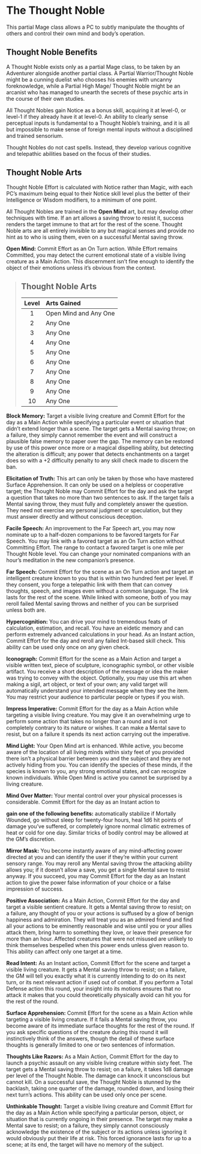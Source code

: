 # The Thought Noble

This partial Mage class allows a PC to subtly manipulate the
thoughts of others and control their own mind and body’s operation.

## Thought Noble Benefits

A Thought Noble exists only as a partial Mage class, to be
taken by an Adventurer alongside another partial class. A Partial
Warrior/Thought Noble might be a cunning duelist who chooses his
enemies with uncanny foreknowledge, while a Partial High Mage/
Thought Noble might be an arcanist who has managed to unearth
the secrets of these psychic arts in the course of their own studies.

All Thought Nobles gain Notice as a bonus skill, acquiring it at
level-0, or level-1 if they already have it at level-0. An ability to
clearly sense perceptual inputs is fundamental to a Thought Noble’s
training, and it is all but impossible to make sense of foreign mental
inputs without a disciplined and trained sensorium.

Thought Nobles do not cast spells. Instead, they develop various
cognitive and telepathic abilities based on the focus of their studies.

## Thought Noble Arts

Thought Noble Effort is calculated with Notice rather than Magic,
with each PC’s maximum being equal to their Notice skill level plus
the better of their Intelligence or Wisdom modifiers, to a minimum
of one point.

All Thought Nobles are trained in the **Open Mind** art, but may
develop other techniques with time. If an art allows a saving throw
to resist it, success renders the target immune to that art for the rest
of the scene. Thought Noble arts are all entirely invisible to any but
magical senses and provide no hint as to who is using them, even
on a successful Mental saving throw.

**Open Mind:** Commit Effort as an On Turn action. While Effort
remains Committed, you may detect the current emotional state of
a visible living creature as a Main Action. This discernment isn’t fine
enough to identify the object of their emotions unless it’s obvious
from the context.

<blockquote class="table">

## Thought Noble Arts

| Level | Arts Gained           |
| :---: | :-------------------- |
|   1   | Open Mind and Any One |
|   2   | Any One               |
|   3   | Any One               |
|   4   | Any One               |
|   5   | Any One               |
|   6   | Any One               |
|   7   | Any One               |
|   8   | Any One               |
|   9   | Any One               |
|  10   | Any One               |

</blockquote>

**Block Memory:** Target a visible living creature and Commit Effort
for the day as a Main Action while specifying a particular event or
situation that didn’t extend longer than a scene. The target gets a
Mental saving throw; on a failure, they simply cannot remember the
event and will construct a plausible false memory to paper over the
gap. The memory can be restored by use of this power once more
or a magical dispelling ability, but detecting the alteration is difficult;
any power that detects enchantments on a target does so with a
+2 difficulty penalty to any skill check made to discern the ban.

**Elicitation of Truth:** This art can only be taken by those who have
mastered Surface Apprehension. It can only be used on a helpless
or cooperative target; the Thought Noble may Commit Effort for
the day and ask the target a question that takes no more than two
sentences to ask. If the target fails a Mental saving throw, they must
fully and completely answer the question. They need not exercise
any personal judgment or speculation, but they must answer directly
and without conscious deception.

**Facile Speech:** An improvement to the Far Speech art, you may
now nominate up to a half-dozen companions to be favored targets
for Far Speech. You may link with a favored target as an On Turn
action without Committing Effort. The range to contact a favored
target is one mile per Thought Noble level. You can change your nominated companions with an hour’s meditation in the new companion’s presence.

**Far Speech:** Commit Effort for the scene as an On Turn action and
target an intelligent creature known to you that is within two hundred
feet per level. If they consent, you forge a telepathic link with them that
can convey thoughts, speech, and images even without a common
language. The link lasts for the rest of the scene. While linked with
someone, both of you may reroll failed Mental saving throws and
neither of you can be surprised unless both are.

**Hypercognition:** You can drive your mind to tremendous feats of
calculation, estimation, and recall. You have an eidetic memory and
can perform extremely advanced calculations in your head. As an Instant action, Commit Effort for the day and reroll any failed Int-based
skill check. This ability can be used only once on any given check.

**Iconograph:** Commit Effort for the scene as a Main Action and target a visible written text, piece of sculpture, iconographic symbol, or
other visible artifact. You receive a short description of the message
or idea the maker was trying to convey with the object. Optionally,
you may use this art when making a sigil, art object, or text of your
own; any valid target will automatically understand your intended
message when they see the item. You may restrict your audience to
particular people or types if you wish.

**Impress Imperative:** Commit Effort for the day as a Main Action
while targeting a visible living creature. You may give it an overwhelming urge to perform some action that takes no longer than a
round and is not completely contrary to its nature or wishes. It can
make a Mental save to resist, but on a failure it spends its next action
carrying out the imperative.

**Mind Light:** Your Open Mind art is enhanced. While active, you
become aware of the location of all living minds within sixty feet
of you provided there isn’t a physical barrier between you and the
subject and they are not actively hiding from you. You can identify
the species of these minds, if the species is known to you, any strong
emotional states, and can recognize known individuals. While Open
Mind is active you cannot be surprised by a living creature.

**Mind Over Matter:** Your mental control over your physical processes is considerable. Commit Effort for the day as an Instant action to

**gain one of the following benefits:** automatically stabilize if Mortally
Wounded, go without sleep for twenty-four hours, heal 1d6 hit points
of damage you’ve suffered, or completely ignore normal climatic
extremes of heat or cold for one day. Similar tricks of bodily control
may be allowed at the GM’s discretion.

**Mirror Mask:** You become instantly aware of any mind-affecting
power directed at you and can identify the user if they’re within your
current sensory range. You may reroll any Mental saving throw the
attacking ability allows you; if it doesn’t allow a save, you get a single
Mental save to resist anyway. If you succeed, you may Commit Effort
for the day as an Instant action to give the power false information
of your choice or a false impression of success.

**Positive Association:** As a Main Action, Commit Effort for the day
and target a visible sentient creature. It gets a Mental saving throw
to resist; on a failure, any thought of you or your actions is suffused
by a glow of benign happiness and admiration. They will treat you
as an admired friend and find all your actions to be eminently reasonable and wise until you or your allies attack them, bring harm
to something they love, or leave their presence for more than an
hour. Affected creatures that were not misused are unlikely to think
themselves bespelled when this power ends unless given reason to.
This ability can affect only one target at a time.

**Read Intent:** As an Instant action, Commit Effort for the scene and target a visible living creature. It gets a Mental saving throw to resist;
on a failure, the GM will tell you exactly what it is currently intending
to do on its next turn, or its next relevant action if used out of combat.
If you perform a Total Defense action this round, your insight into its
motions ensures that no attack it makes that you could theoretically
physically avoid can hit you for the rest of the round.

**Surface Apprehension:** Commit Effort for the scene as a Main
Action while targeting a visible living creature. If it fails a Mental
saving throw, you become aware of its immediate surface thoughts
for the rest of the round. If you ask specific questions of the creature
during this round it will instinctively think of the answers, though the
detail of these surface thoughts is generally limited to one or two
sentences of information.

**Thoughts Like Razors:** As a Main Action, Commit Effort for the day
to launch a psychic assault on any visible living creature within sixty
feet. The target gets a Mental saving throw to resist; on a failure, it
takes 1d8 damage per level of the Thought Noble. The damage can
knock it unconscious but cannot kill. On a successful save, the Thought
Noble is stunned by the backlash, taking one quarter of the damage,
rounded down, and losing their next turn’s actions. This ability can
be used only once per scene.

**Unthinkable Thought:** Target a visible living creature and Commit
Effort for the day as a Main Action while specifying a particular
person, object, or situation that is currently ongoing in their presence.
The target may make a Mental save to resist; on a failure, they simply
cannot consciously acknowledge the existence of the subject or its
actions unless ignoring it would obviously put their life at risk. This
forced ignorance lasts for up to a scene; at its end, the target will
have no memory of the subject.
